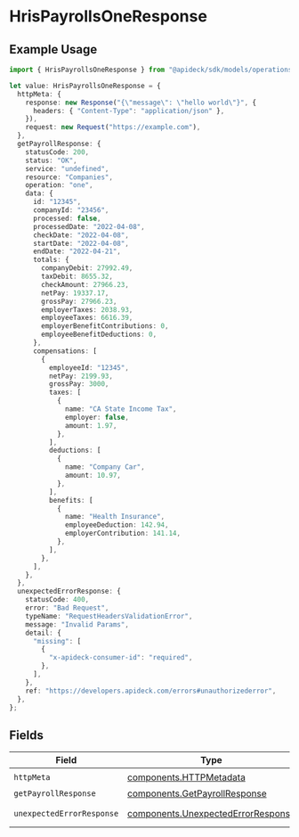 # HrisPayrollsOneResponse

## Example Usage

```typescript
import { HrisPayrollsOneResponse } from "@apideck/sdk/models/operations";

let value: HrisPayrollsOneResponse = {
  httpMeta: {
    response: new Response("{\"message\": \"hello world\"}", {
      headers: { "Content-Type": "application/json" },
    }),
    request: new Request("https://example.com"),
  },
  getPayrollResponse: {
    statusCode: 200,
    status: "OK",
    service: "undefined",
    resource: "Companies",
    operation: "one",
    data: {
      id: "12345",
      companyId: "23456",
      processed: false,
      processedDate: "2022-04-08",
      checkDate: "2022-04-08",
      startDate: "2022-04-08",
      endDate: "2022-04-21",
      totals: {
        companyDebit: 27992.49,
        taxDebit: 8655.32,
        checkAmount: 27966.23,
        netPay: 19337.17,
        grossPay: 27966.23,
        employerTaxes: 2038.93,
        employeeTaxes: 6616.39,
        employerBenefitContributions: 0,
        employeeBenefitDeductions: 0,
      },
      compensations: [
        {
          employeeId: "12345",
          netPay: 2199.93,
          grossPay: 3000,
          taxes: [
            {
              name: "CA State Income Tax",
              employer: false,
              amount: 1.97,
            },
          ],
          deductions: [
            {
              name: "Company Car",
              amount: 10.97,
            },
          ],
          benefits: [
            {
              name: "Health Insurance",
              employeeDeduction: 142.94,
              employerContribution: 141.14,
            },
          ],
        },
      ],
    },
  },
  unexpectedErrorResponse: {
    statusCode: 400,
    error: "Bad Request",
    typeName: "RequestHeadersValidationError",
    message: "Invalid Params",
    detail: {
      "missing": [
        {
          "x-apideck-consumer-id": "required",
        },
      ],
    },
    ref: "https://developers.apideck.com/errors#unauthorizederror",
  },
};
```

## Fields

| Field                                                                                    | Type                                                                                     | Required                                                                                 | Description                                                                              |
| ---------------------------------------------------------------------------------------- | ---------------------------------------------------------------------------------------- | ---------------------------------------------------------------------------------------- | ---------------------------------------------------------------------------------------- |
| `httpMeta`                                                                               | [components.HTTPMetadata](../../models/components/httpmetadata.md)                       | :heavy_check_mark:                                                                       | N/A                                                                                      |
| `getPayrollResponse`                                                                     | [components.GetPayrollResponse](../../models/components/getpayrollresponse.md)           | :heavy_minus_sign:                                                                       | Payrolls                                                                                 |
| `unexpectedErrorResponse`                                                                | [components.UnexpectedErrorResponse](../../models/components/unexpectederrorresponse.md) | :heavy_minus_sign:                                                                       | Unexpected error                                                                         |